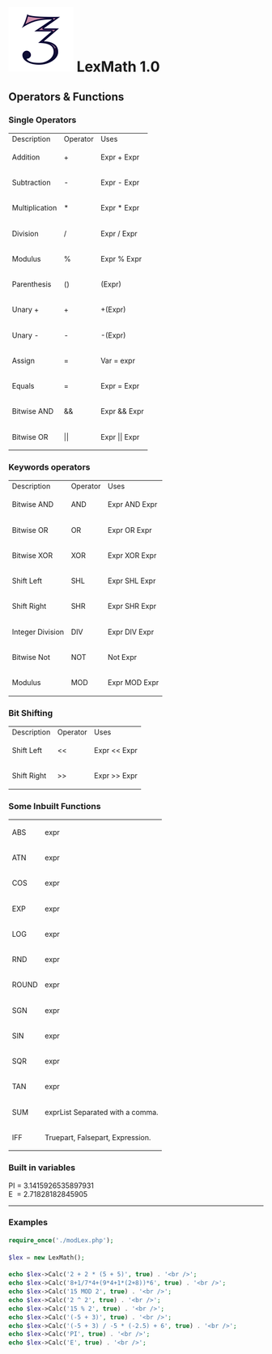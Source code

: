 # ![LexMath](./favicon.png) LexMath  1.0

<h2>Operators &amp; Functions</h2>
<h3>Single Operators</h3>
<table class="table">
	<tbody>
		<tr>
			<td class="table__heading">
				Description
			</td>
			<td class="table__heading">
				Operator
			</td>
			<td class="table__heading">
				Uses
			</td>
		</tr>
		<tr>
			<td class="table__content">
				<p>Addition</p>
			</td>
			<td class="table__content">
				<p>+</p>
			</td>
			<td class="table__content">
				<p>Expr + Expr</p>
			</td>
		</tr>
		<tr>
			<td class="table__content">
				<p>Subtraction</p>
			</td>
			<td class="table__content">
				<p>-</p>
			</td>
			<td class="table__content">
				<p>Expr - Expr</p>
			</td>
		</tr>
		<tr>
			<td class="table__content">
				<p>Multiplication</p>
			</td>
			<td class="table__content">
				<p>*</p>
			</td>
			<td class="table__content">
				<p>Expr * Expr</p>
			</td>
		</tr>
		<tr>
			<td class="table__content">
				<p>Division</p>
			</td>
			<td class="table__content">
				<p>/</p>
			</td>
			<td class="table__content">
				<p>Expr / Expr</p>
			</td>
		</tr>
		<tr>
			<td class="table__content">
				<p>Modulus</p>
			</td>
			<td class="table__content">
				<p>%</p>
			</td>
			<td class="table__content">
				<p>Expr % Expr</p>
			</td>
		</tr>
		<tr>
			<td class="table__content">
				<p>Parenthesis</p>
			</td>
			<td class="table__content">
				<p>()</p>
			</td>
			<td class="table__content">
				<p>(Expr)</p>
			</td>
		</tr>
		<tr>
			<td class="table__content">
				<p>Unary +</p>
			</td>
			<td class="table__content">
				<p>+</p>
			</td>
			<td class="table__content">
				<p>+(Expr)</p>
			</td>
		</tr>
		<tr>
			<td class="table__content">
				<p>Unary -</p>
			</td>
			<td class="table__content">
				<p>-</p>
			</td>
			<td class="table__content">
				<p>-(Expr)</p>
			</td>
		</tr>
		<tr>
			<td class="table__content">
				<p>Assign</p>
			</td>
			<td class="table__content">
				<p>=</p>
			</td>
			<td class="table__content">
				<p>Var = expr</p>
			</td>
		</tr>
		<tr>
			<td class="table__content">
				<p>Equals</p>
			</td>
			<td class="table__content">
				<p>=</p>
			</td>
			<td class="table__content">
				<p>Expr = Expr</p>
			</td>
		</tr>
		<tr>
			<td class="table__content">
				<p>Bitwise AND</p>
			</td>
			<td class="table__content">
				<p>&amp;&amp;</p>
			</td>
			<td class="table__content">
				<p>Expr &amp;&amp; Expr</p>
			</td>
		</tr>
		<tr>
			<td class="table__content">
				<p>Bitwise OR</p>
			</td>
			<td class="table__content">
				<p>||</p>
			</td>
			<td class="table__content">
				<p>Expr || Expr</p>
			</td>
		</tr>
	</tbody>
</table>
<h3>Keywords operators</h3>
<table class="table">
	<tbody>
		<tr>
			<td class="table__heading">
				Description
			</td>
			<td class="table__heading">
				Operator
			</td>
			<td class="table__heading">
				Uses
			</td>
		</tr>
		<tr>
			<td class="table__content">
				<p>Bitwise AND</p>
			</td>
			<td class="table__content">
				<p>AND</p>
			</td>
			<td class="table__content">
				<p>Expr AND Expr</p>
			</td>
		</tr>
		<tr>
			<td class="table__content">
				<p>Bitwise OR</p>
			</td>
			<td class="table__content">
				<p>OR</p>
			</td>
			<td class="table__content">
				<p>Expr OR Expr</p>
			</td>
		</tr>
		<tr>
			<td class="table__content">
				<p>Bitwise XOR</p>
			</td>
			<td class="table__content">
				<p>XOR</p>
			</td>
			<td class="table__content">
				<p>Expr XOR Expr</p>
			</td>
		</tr>
		<tr>
			<td class="table__content">
				<p>Shift Left</p>
			</td>
			<td class="table__content">
				<p>SHL</p>
			</td>
			<td class="table__content">
				<p>Expr SHL Expr</p>
			</td>
		</tr>
		<tr>
			<td class="table__content">
				<p>Shift Right</p>
			</td>
			<td class="table__content">
				<p>SHR</p>
			</td>
			<td class="table__content">
				<p>Expr SHR Expr</p>
			</td>
		</tr>
		<tr>
			<td class="table__content">
				<p>Integer Division</p>
			</td>
			<td class="table__content">
				<p>DIV</p>
			</td>
			<td class="table__content">
				<p>Expr DIV Expr</p>
			</td>
		</tr>
		<tr>
			<td class="table__content">
				<p>Bitwise Not</p>
			</td>
			<td class="table__content">
				<p>NOT</p>
			</td>
			<td class="table__content">
				<p>Not Expr</p>
			</td>
		</tr>
		<tr>
			<td class="table__content">
				<p>Modulus</p>
			</td>
			<td class="table__content">
				<p>MOD</p>
			</td>
			<td class="table__content">
				<p>Expr MOD Expr</p>
			</td>
		</tr>
	</tbody>
</table>
<h3>Bit Shifting</h3>
<table class="table">
	<tbody>
		<tr>
			<td class="table__heading">
				Description
			</td>
			<td class="table__heading">
				Operator
			</td>
			<td class="table__heading">
				Uses
			</td>
		</tr>
		<tr>
			<td class="table__content">
				<p>Shift Left</p>
			</td>
			<td class="table__content">
				<p>&lt;&lt;&nbsp;</p>
			</td>
			<td class="table__content">
				<p>Expr &lt;&lt; Expr</p>
			</td>
		</tr>
		<tr>
			<td class="table__content">
				<p>Shift Right</p>
			</td>
			<td class="table__content">
				<p>&gt;&gt;&nbsp;</p>
			</td>
			<td class="table__content">
				<p>Expr &gt;&gt; Expr</p>
			</td>
		</tr>
	</tbody>
</table>
<h3>Some Inbuilt Functions</h3>
<table class="table">
	<tbody>
		<tr>
			<td class="table__content">
				<p>ABS</p>
			</td>
			<td class="table__content">
				<p>expr</p>
			</td>
		</tr>
		<tr>
			<td class="table__content">
				<p>ATN</p>
			</td>
			<td class="table__content">
				<p>expr</p>
			</td>
		</tr>
		<tr>
			<td class="table__content">
				<p>COS</p>
			</td>
			<td class="table__content">
				<p>expr</p>
			</td>
		</tr>
		<tr>
			<td class="table__content">
				<p>EXP</p>
			</td>
			<td class="table__content">
				<p>expr</p>
			</td>
		</tr>
		<tr>
			<td class="table__content">
				<p>LOG</p>
			</td>
			<td class="table__content">
				<p>expr</p>
			</td>
		</tr>
		<tr>
			<td class="table__content">
				<p>RND</p>
			</td>
			<td class="table__content">
				<p>expr</p>
			</td>
		</tr>
		<tr>
			<td class="table__content">
				<p>ROUND</p>
			</td>
			<td class="table__content">
				<p>expr</p>
			</td>
		</tr>
		<tr>
			<td class="table__content">
				<p>SGN</p>
			</td>
			<td class="table__content">
				<p>expr</p>
			</td>
		</tr>
		<tr>
			<td class="table__content">
				<p>SIN</p>
			</td>
			<td class="table__content">
				<p>expr</p>
			</td>
		</tr>
		<tr>
			<td class="table__content">
				<p>SQR</p>
			</td>
			<td class="table__content">
				<p>expr</p>
			</td>
		</tr>
		<tr>
			<td class="table__content">
				<p>TAN</p>
			</td>
			<td class="table__content">
				<p>expr</p>
			</td>
		</tr>
		<tr>
			<td class="table__content">
				<p>SUM</p>
			</td>
			<td class="table__content">
				<p>exprList Separated with a comma.</p>
			</td>
		</tr>
		<tr>
			<td class="table__content">
				<p>IFF</p>
			</td>
			<td class="table__content">
				<p>Truepart, Falsepart, Expression.</p>
			</td>
		</tr>
	</tbody>
</table>	
<h3>Built in variables</h3>
PI = 3.1415926535897931<br />
E&nbsp; = 2.71828182845905
<hr>
<h3>Examples</h3>

```php
require_once('./modLex.php');

$lex = new LexMath();

echo $lex->Calc('2 + 2 * (5 + 5)', true) . '<br />';
echo $lex->Calc('8+1/7*4+(9*4+1*(2+8))*6', true) . '<br />';
echo $lex->Calc('15 MOD 2', true) . '<br />';
echo $lex->Calc('2 ^ 2', true) . '<br />';
echo $lex->Calc('15 % 2', true) . '<br />';
echo $lex->Calc('(-5 + 3)', true) . '<br />';
echo $lex->Calc('(-5 + 3) / -5 * (-2.5) + 6', true) . '<br />';
echo $lex->Calc('PI', true) . '<br />';
echo $lex->Calc('E', true) . '<br />';
```
